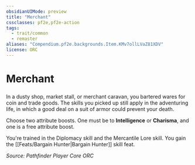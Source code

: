 ```yaml
---
obsidianUIMode: preview
title: "Merchant"
cssclasses: pf2e,pf2e-action
tags:
  - trait/common
  - remaster
aliases: "Compendium.pf2e.backgrounds.Item.KMv7ollLVaZ81XDV"
license: ORC
---
```

# Merchant

### 






In a dusty shop, market stall, or merchant caravan, you bartered wares for coin and trade goods. The skills you picked up still apply in the adventuring life, in which a good deal on a suit of armor could prevent your death.

Choose two attribute boosts. One must be to **Intelligence** or **Charisma**, and one is a free attribute boost.

You're trained in the Diplomacy skill and the Mercantile Lore skill. You gain the [[Feats/Bargain Hunter|Bargain Hunter]] skill feat.

*Source: Pathfinder Player Core*
*ORC*